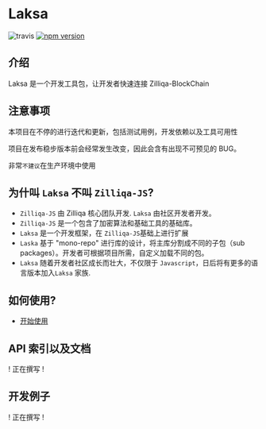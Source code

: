# Laksa

![travis](https://travis-ci.com/FireStack-Lab/Laksa.svg?branch=master)
[![npm version](https://img.shields.io/npm/v/laksa.svg?style=flat-square)](https://www.npmjs.org/package/laksa)

## 介绍

Laksa 是一个开发工具包，让开发者快速连接 Zilliqa-BlockChain

## 注意事项

本项目在不停的进行迭代和更新，包括测试用例，开发依赖以及工具可用性

项目在发布稳步版本前会经常发生改变，因此会含有出现不可预见的 BUG。

非常`不建议`在生产环境中使用

## 为什叫 `Laksa` 不叫 `Zilliqa-JS`?

- `Zilliqa-JS` 由 Zilliqa 核心团队开发. `Laksa` 由社区开发者开发。
- `Zilliqa-JS` 是一个包含了加密算法和基础工具的基础库。
- `Laksa` 是一个开发框架，在 `Zilliqa-JS`基础上进行扩展
- `Laska` 基于 "mono-repo" 进行库的设计，将主库分割成不同的子包（sub packages）。开发者可根据项目所需，自定义加载不同的包。
- `Laksa` 随着开发者社区成长而壮大，不仅限于 `Javascript`，日后将有更多的语言版本加入`Laksa` 家族.

## 如何使用?

- [开始使用](./guide/README.md)

## API 索引以及文档

! 正在撰写 !

## 开发例子

! 正在撰写 !

